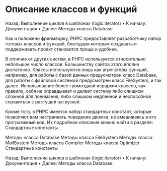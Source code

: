 # Описание классов и функций

Назад: Выполнение циклов в шаблонах (logic:iterator) • К началу: Документация • Далее: Методы класса Database

Как и положено фреймворку, PHPC предоставляет разработчику набор готовых классов и функций, благодаря которым создавать и поддерживать проект становится проще и удобнее.

В отличие от других систем, в PHPC используется относительно небольшое число классов. Большинству сайтов этого вполне достаточно. Классы используются лишь как агрегаторы функций, например, для работы с базой данных предусмотрен класс Database, для работы с файловой системой предусмотрен класс FileSystem, и так далее. Использование более громоздкой иерархии классов, как правило, себя не оправдывает и делает систему либо слишком сложной для понимания, либо слишком медленной и неспособной справиться с растущей нагрузкой.

Кроме того, в PHPC имеется набор стандартных констант, которые позволяют вам настраивать поведение движка, не вмешиваясь в его программный код. Их подробное описание можно найти в разделе: Стандартные константы.

Методы класса Database
Методы класса FileSystem
Методы класса MailSystem
Методы класса Compiler
Методы класса Optimizer
Стандартные константы

Назад: Выполнение циклов в шаблонах (logic:iterator) • К началу: Документация • Далее: Методы класса Database